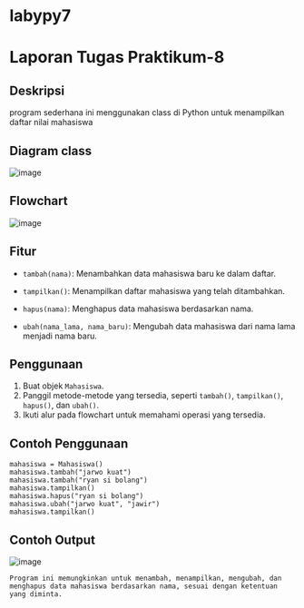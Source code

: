 # labypy7
# Laporan Tugas Praktikum-8

## Deskripsi
 program sederhana ini menggunakan class di Python untuk menampilkan daftar nilai mahasiswa
 
## Diagram class
![image](https://github.com/user-attachments/assets/975b0228-0820-4096-a6df-a48efc95ab48)


## Flowchart

![image](https://github.com/user-attachments/assets/a63b45ef-37ca-49bd-8a79-e42ed2b1dcfb)


## Fitur
 
*  ```tambah(nama)```: Menambahkan data mahasiswa baru ke dalam daftar.

*  ```tampilkan()```: Menampilkan daftar mahasiswa yang telah ditambahkan.

*  ```hapus(nama)```: Menghapus data mahasiswa berdasarkan nama.

*  ```ubah(nama_lama, nama_baru)```: Mengubah data mahasiswa dari nama lama menjadi nama baru.

## Penggunaan

1. Buat objek ```Mahasiswa```.
2. Panggil metode-metode yang tersedia, seperti ```tambah()```, ```tampilkan()```, ```hapus()```, dan ```ubah()```.
3. Ikuti alur pada flowchart untuk memahami operasi yang tersedia.

## Contoh Penggunaan
```
mahasiswa = Mahasiswa()
mahasiswa.tambah("jarwo kuat")
mahasiswa.tambah("ryan si bolang")
mahasiswa.tampilkan()
mahasiswa.hapus("ryan si bolang")
mahasiswa.ubah("jarwo kuat", "jawir")
mahasiswa.tampilkan()
```
## Contoh Output

![image](https://github.com/user-attachments/assets/b59cf42f-47b6-4847-9726-62a729704665)


```
Program ini memungkinkan untuk menambah, menampilkan, mengubah, dan menghapus data mahasiswa berdasarkan nama, sesuai dengan ketentuan yang diminta.
```

